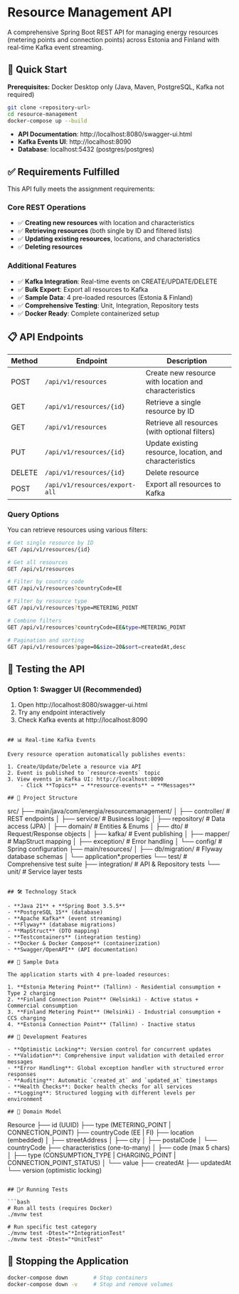 # Resource Management API

A comprehensive Spring Boot REST API for managing energy resources (metering points and connection points) across Estonia and Finland with real-time Kafka event streaming.

## 🚀 Quick Start

**Prerequisites:** Docker Desktop only (Java, Maven, PostgreSQL, Kafka not required)

```bash
git clone <repository-url>
cd resource-management
docker-compose up --build
```


- **API Documentation**: http://localhost:8080/swagger-ui.html
- **Kafka Events UI**: http://localhost:8090
- **Database**: localhost:5432 (postgres/postgres)

## ✅ Requirements Fulfilled

This API fully meets the assignment requirements:

### Core REST Operations
- ✅ **Creating new resources** with location and characteristics
- ✅ **Retrieving resources** (both single by ID and filtered lists)
- ✅ **Updating existing resources**, locations, and characteristics
- ✅ **Deleting resources**

### Additional Features
- ✅ **Kafka Integration**: Real-time events on CREATE/UPDATE/DELETE
- ✅ **Bulk Export**: Export all resources to Kafka
- ✅ **Sample Data**: 4 pre-loaded resources (Estonia & Finland)
- ✅ **Comprehensive Testing**: Unit, Integration, Repository tests
- ✅ **Docker Ready**: Complete containerized setup

## 📋 API Endpoints

| Method | Endpoint | Description |
|--------|----------|-------------|
| POST | `/api/v1/resources` | Create new resource with location and characteristics |
| GET | `/api/v1/resources/{id}` | Retrieve a single resource by ID |
| GET | `/api/v1/resources` | Retrieve all resources (with optional filters) |
| PUT | `/api/v1/resources/{id}` | Update existing resource, location, and characteristics |
| DELETE | `/api/v1/resources/{id}` | Delete resource |
| POST | `/api/v1/resources/export-all` | Export all resources to Kafka |

### Query Options

You can retrieve resources using various filters:

```bash
# Get single resource by ID
GET /api/v1/resources/{id}

# Get all resources
GET /api/v1/resources

# Filter by country code
GET /api/v1/resources?countryCode=EE

# Filter by resource type  
GET /api/v1/resources?type=METERING_POINT

# Combine filters
GET /api/v1/resources?countryCode=EE&type=METERING_POINT

# Pagination and sorting
GET /api/v1/resources?page=0&size=20&sort=createdAt,desc
```

## 🧪 Testing the API

### Option 1: Swagger UI (Recommended)
1. Open http://localhost:8080/swagger-ui.html
2. Try any endpoint interactively
3. Check Kafka events at http://localhost:8090


```

## 📊 Real-time Kafka Events

Every resource operation automatically publishes events:

1. Create/Update/Delete a resource via API
2. Event is published to `resource-events` topic
3. View events in Kafka UI: http://localhost:8090
    - Click **Topics** → **resource-events** → **Messages**

## 📁 Project Structure

```
src/
├── main/java/com/energia/resourcemanagement/
│   ├── controller/     # REST endpoints
│   ├── service/        # Business logic
│   ├── repository/     # Data access (JPA)
│   ├── domain/         # Entities & Enums
│   ├── dto/            # Request/Response objects
│   ├── kafka/          # Event publishing
│   ├── mapper/         # MapStruct mapping
│   ├── exception/      # Error handling
│   └── config/         # Spring configuration
├── main/resources/
│   ├── db/migration/   # Flyway database schemas
│   └── application*.properties
└── test/               # Comprehensive test suite
    ├── integration/    # API & Repository tests
    └── unit/          # Service layer tests
```

## 🛠 Technology Stack

- **Java 21** + **Spring Boot 3.5.5**
- **PostgreSQL 15** (database)
- **Apache Kafka** (event streaming)
- **Flyway** (database migrations)
- **MapStruct** (DTO mapping)
- **Testcontainers** (integration testing)
- **Docker & Docker Compose** (containerization)
- **Swagger/OpenAPI** (API documentation)

## 🎯 Sample Data

The application starts with 4 pre-loaded resources:

1. **Estonia Metering Point** (Tallinn) - Residential consumption + Type 2 charging
2. **Finland Connection Point** (Helsinki) - Active status + Commercial consumption
3. **Finland Metering Point** (Helsinki) - Industrial consumption + CCS charging
4. **Estonia Connection Point** (Tallinn) - Inactive status

## 🔧 Development Features

- **Optimistic Locking**: Version control for concurrent updates
- **Validation**: Comprehensive input validation with detailed error messages
- **Error Handling**: Global exception handler with structured error responses
- **Auditing**: Automatic `created_at` and `updated_at` timestamps
- **Health Checks**: Docker health checks for all services
- **Logging**: Structured logging with different levels per environment

## 🧩 Domain Model

```
Resource
├── id (UUID)
├── type (METERING_POINT | CONNECTION_POINT)
├── countryCode (EE | FI)
├── location (embedded)
│   ├── streetAddress
│   ├── city
│   ├── postalCode
│   └── countryCode
├── characteristics (one-to-many)
│   ├── code (max 5 chars)
│   ├── type (CONSUMPTION_TYPE | CHARGING_POINT | CONNECTION_POINT_STATUS)
│   └── value
├── createdAt
├── updatedAt
└── version (optimistic locking)
```

## 🏃‍♂️ Running Tests

```bash
# Run all tests (requires Docker)
./mvnw test

# Run specific test category
./mvnw test -Dtest="*IntegrationTest"
./mvnw test -Dtest="*UnitTest"
```

## 🛑 Stopping the Application

```bash
docker-compose down        # Stop containers
docker-compose down -v     # Stop and remove volumes
```



